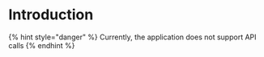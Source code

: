 # Introduction

{% hint style="danger" %}
Currently, the application does not support API calls
{% endhint %}

